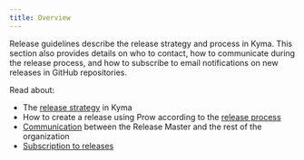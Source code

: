 ```yaml
---
title: Overview
---
```


Release guidelines describe the release strategy and process in Kyma. This section also provides details on who to contact, how to communicate during the release process, and how to subscribe to email notifications on new releases in GitHub repositories.

Read about:

- The [release strategy](#release-strategy-release-strategy) in Kyma
- How to create a release using Prow according to the [release process](#release-process-release-process)
- [Communication](03-release-communication.md) between the Release Master and the rest of the organization
- [Subscription to releases](#subscription-to-releases-subscription-to-releases)
